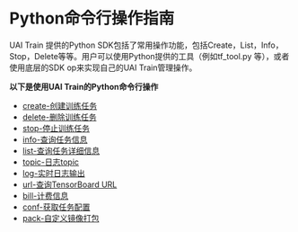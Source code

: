 

# Python命令行操作指南
UAI Train 提供的Python SDK包括了常用操作功能，包括Create，List，Info，Stop，Delete等等。用户可以使用Python提供的工具（例如tf_tool.py 等），或者使用底层的SDK op来实现自己的UAI Train管理操作。

**以下是使用UAI Train的Python命令行操作**

* [create-创建训练任务](uai-train/guide/scripts/create)
* [delete-删除训练任务](uai-train/guide/scripts/delete)
* [stop-停止训练任务](uai-train/guide/scripts/stop)
* [info-查询任务信息](uai-train/guide/scripts/info)
* [list-查询任务详细信息](uai-train/guide/scripts/list)
* [topic-日志topic](uai-train/guide/scripts/topic)
* [log-实时日志输出](uai-train/guide/scripts/log)
* [url-查询TensorBoard URL](uai-train/guide/scripts/url)
* [bill-计费信息](uai-train/guide/scripts/bill)
* [conf-获取任务配置](uai-train/guide/scripts/conf)
* [pack-自定义镜像打包](uai-train/guide/scripts/self-pack)

